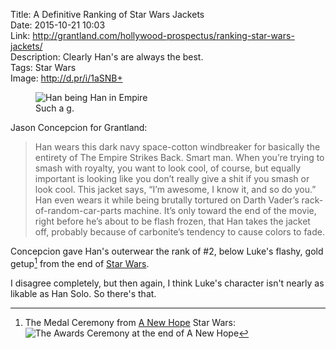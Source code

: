 Title: A Definitive Ranking of Star Wars Jackets  
Date: 2015-10-21 10:03  
Link: http://grantland.com/hollywood-prospectus/ranking-star-wars-jackets/  
Description: Clearly Han's are always the best.  
Tags: Star Wars  
Image: http://d.pr/i/1aSNB+  

<figure>
	<img src="http://d.pr/i/1aSNB+" alt="Han being Han in Empire" title="Han being Han in Empire">
	<figcaption>Such a <a href="http://www.urbandictionary.com/define.php?term=G&defid=67183" title="Urban Dictionary: 'g'">g</a>.</figcaption>
</figure>

Jason Concepcion for Grantland:

> Han wears this dark navy space-cotton windbreaker for basically the entirety of The Empire Strikes Back. Smart man. When you’re trying to smash with royalty, you want to look cool, of course, but equally important is looking like you don’t really give a shit if you smash or look cool. This jacket says, “I’m awesome, I know it, and so do you.” Han even wears it while being brutally tortured on Darth Vader’s rack-of-random-car-parts machine. It’s only toward the end of the movie, right before he’s about to be flash frozen, that Han takes the jacket off, probably because of carbonite’s tendency to cause colors to fade.

Concepcion gave Han's outerwear the rank of #2, below Luke's flashy, gold getup[^gold] from the end of [Star Wars][wikipedia]. 

I disagree completely, but then again, I think Luke's character isn't nearly as likable as Han Solo. So there's that.

[^gold]: The Medal Ceremony from [A New Hope][lucasfilm] Star Wars:
![The Awards Ceremony at the end of A New Hope][d]

[d]: http://d.pr/i/1hEIz+ "The Awards Ceremony at the end of A New Hope"
[lucasfilm]: http://lucasfilm.com/star-wars-episode-4-a-new-hope "Lucasfilm's page for 'A New Hope'---no longer 'Star Wars'"
[wikipedia]: https://en.wikipedia.org/wiki/Star_Wars_(film) "Wikipedia: Star Wars"